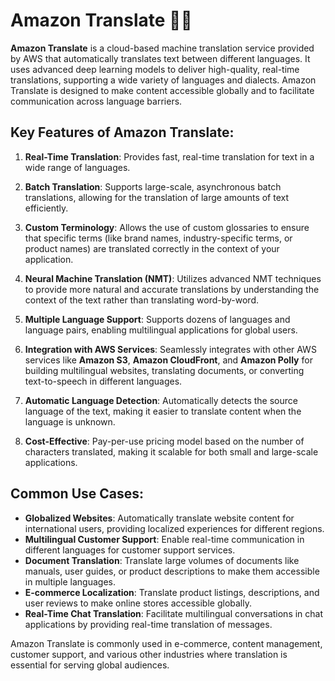 # Amazon Translate 🤖🌐

**Amazon Translate** is a cloud-based machine translation service provided by AWS that automatically translates text between different languages. It uses advanced deep learning models to deliver high-quality, real-time translations, supporting a wide variety of languages and dialects. Amazon Translate is designed to make content accessible globally and to facilitate communication across language barriers.

## Key Features of Amazon Translate:

1. **Real-Time Translation**: Provides fast, real-time translation for text in a wide range of languages.
2. **Batch Translation**: Supports large-scale, asynchronous batch translations, allowing for the translation of large amounts of text efficiently.

3. **Custom Terminology**: Allows the use of custom glossaries to ensure that specific terms (like brand names, industry-specific terms, or product names) are translated correctly in the context of your application.

4. **Neural Machine Translation (NMT)**: Utilizes advanced NMT techniques to provide more natural and accurate translations by understanding the context of the text rather than translating word-by-word.

5. **Multiple Language Support**: Supports dozens of languages and language pairs, enabling multilingual applications for global users.

6. **Integration with AWS Services**: Seamlessly integrates with other AWS services like **Amazon S3**, **Amazon CloudFront**, and **Amazon Polly** for building multilingual websites, translating documents, or converting text-to-speech in different languages.

7. **Automatic Language Detection**: Automatically detects the source language of the text, making it easier to translate content when the language is unknown.

8. **Cost-Effective**: Pay-per-use pricing model based on the number of characters translated, making it scalable for both small and large-scale applications.

## Common Use Cases:

- **Globalized Websites**: Automatically translate website content for international users, providing localized experiences for different regions.
- **Multilingual Customer Support**: Enable real-time communication in different languages for customer support services.
- **Document Translation**: Translate large volumes of documents like manuals, user guides, or product descriptions to make them accessible in multiple languages.
- **E-commerce Localization**: Translate product listings, descriptions, and user reviews to make online stores accessible globally.
- **Real-Time Chat Translation**: Facilitate multilingual conversations in chat applications by providing real-time translation of messages.

Amazon Translate is commonly used in e-commerce, content management, customer support, and various other industries where translation is essential for serving global audiences.
